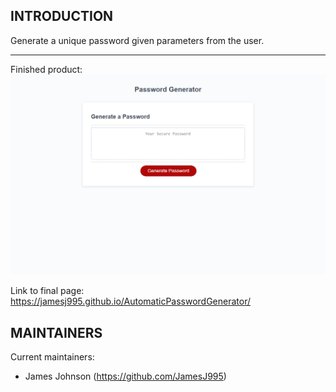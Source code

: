 INTRODUCTION
------------

Generate a unique password given parameters from the user.

------------

Finished product:
![FinalPage](./develop/finalpage.png)

Link to final page:
https://jamesj995.github.io/AutomaticPasswordGenerator/

MAINTAINERS
-----------

Current maintainers:
 * James Johnson (https://github.com/JamesJ995)